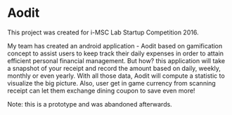 # Aodit
This project was created for i-MSC Lab Startup Competition 2016.

My team has created an android application - Aodit based on gamification concept to assist users to keep track their daily expenses in order to attain efficient personal financial management. But how? this application will take a snapshot of your receipt and record the amount based on daily, weekly, monthly or even yearly. With all those data, Aodit will compute a statistic to visualize the big picture. Also, user get in game currency from scanning receipt can let them exchange dining coupon to save even more!

Note: this is a prototype and was abandoned afterwards.
